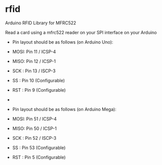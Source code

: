 rfid
====

Arduino RFID Library for MFRC522

Read a card using a mfrc522 reader on your SPI interface on your Arduino
* Pin layout should be as follows (on Arduino Uno):
* MOSI: Pin 11 / ICSP-4
* MISO: Pin 12 / ICSP-1
* SCK : Pin 13 / ISCP-3
* SS  : Pin 10 (Configurable)
* RST : Pin 9  (Configurable)
* 

* Pin layout should be as follows (on Arduino Mega):
* MOSI: Pin 51 / ICSP-4
* MISO: Pin 50 / ICSP-1
* SCK : Pin 52 / ISCP-3
* SS  : Pin 53 (Configurable)
* RST : Pin 5  (Configurable)

